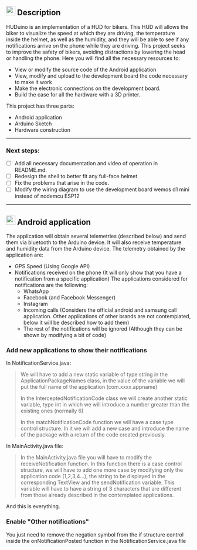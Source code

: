 ## <img src="https://i.ibb.co/QNzSJy4/1024-copia.png" data-canonical-src="https://i.ibb.co/QNzSJy4/1024-copia.png" width="25" height="25" /> Description
HUDuino is an implementation of a HUD for bikers. This HUD will allows the biker to visualize the speed at which they are driving, the temperature inside the helmet, as well as the humidity, and they will be able to see if any notifications arrive on the phone while they are driving. 
This project seeks to improve the safety of bikers, avoiding distractions by lowering the head or handling the phone. 
Here you will find all the necessary resources to: 
 
 - View or modify the source code of the Android application
  - View, modify and upload to the development board the code necessary to make it work 
  - Make the electronic connections on the development board. 
  - Build the case for all the hardware with a 3D printer.

This project has three parts:
 - Android application
 - Arduino Sketch
 - Hardware construction

------------

### Next steps:
 - [ ] Add all necessary documentation and video of operation in README.md.
 - [ ] Redesign the shell to better fit any full-face helmet
 - [ ] Fix the problems that arise in the code.
 - [ ] Modify the wiring diagram to use the development board wemos d1 mini instead of nodemcu ESP12

------------

## <img src="https://upload.wikimedia.org/wikipedia/commons/thumb/f/fc/Android_logo_%282014-2019%29.png/600px-Android_logo_%282014-2019%29.png" data-canonical-src="https://upload.wikimedia.org/wikipedia/commons/thumb/f/fc/Android_logo_%282014-2019%29.png/600px-Android_logo_%282014-2019%29.png" width="25" height="25" /> Android application 
The application will obtain several telemetries (described below) and send them via bluetooth to the Arduino device. It will also receive temperature and humidity data from the Arduino device.
The telemetry obtained by the application are:
- GPS Speed (Using Google API)
- Notifications received on the phone (It will only show that you have a notification from a specific application) The applications considered for notifications are the following:
   - WhatsApp
   - Facebook (and Facebook Messenger)
   - Instagram
   - Incoming calls (Considers the official android and samsung call application. Other applications of other brands are not contemplated, below it will be described how to add them)
   - The rest of the notifications will be ignored (Although they can be shown by modifying a bit of code)

### Add new applications to show their notifications

In NotificationService.java:

> We will have to add a new static variable of type string in the ApplicationPackageNames class, in the value of the variable we will put the full name of the application (com.xxxx.appname)
> 
> In the InterceptedNotificationCode class we will create another static variable, type int in which we will introduce a number greater than the existing ones (normally 6)
> 
> In the matchNotificationCode function we will have a case type control structure. In it we will add a new case and introduce the name of the package with a return of the code created previously.


In MainActivity.java file:

> In the MainActivity.java file you will have to modify the receiveNotification function. In this function there is a case control structure, we will have to add one more case by modifying only the application code (1,2,3,4...), the string to be displayed in the corresponding TextView and the sendNotification variable. This variable will have to have a string of 3 characters that are different from those already described in the contemplated applications.

And this is everything. 

### Enable "Other notifications"
You just need to remove the negation symbol from the if structure control inside the onNotificationPosted function in the NotificationService.java file
